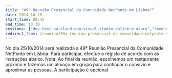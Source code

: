```yaml
---
title: "49ª Reunião Presencial da Comunidade NetPonto em Lisboa""
date: 2014-10-25
start_time: 09:45
end_time: 13:30
sessions: ["dev-test-na-cloud-com-visual-studio-online-e-azure","ravendb-para-alem-do-store-load-e-query"]
redirect_from: /reuniao/49a-reuniao-presencial-da-comunidade-netponto-em-lisboa/
---
```

No dia 25/10/2014 será realizada a 49ª Reunião Presencial da Comunidade NetPonto em Lisboa. Para participar, efectue o registo de acordo com as instruções abaixo.
Nota: Ao final da reunião, escolhemos um restaurante próximo e fazemos um almoço em grupo para continuar o convívio e aproximar as pessoas. A participação é opcional.